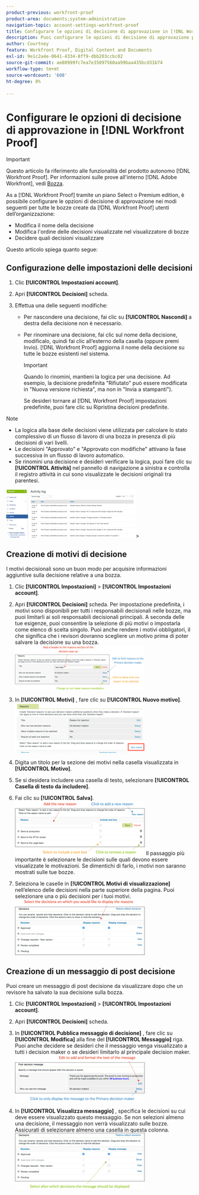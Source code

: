 ```yaml
---
product-previous: workfront-proof
product-area: documents;system-administration
navigation-topic: account-settings-workfront-proof
title: Configurare le opzioni di decisione di approvazione in [!DNL Workfront Proof]
description: Puoi configurare le opzioni di decisione di approvazione per tutte le bozze create da [!DNL Workfront Proof] utenti dell’organizzazione.
author: Courtney
feature: Workfront Proof, Digital Content and Documents
exl-id: 9e1c2a4e-0641-4334-8ff9-dbb203ccbc82
source-git-commit: ae80999fc7ea7e35097560aa99baa435bcd31b74
workflow-type: tm+mt
source-wordcount: '608'
ht-degree: 0%

---
```


# Configurare le opzioni di decisione di approvazione in [!DNL Workfront Proof]

>[!IMPORTANT]
>
>Questo articolo fa riferimento alle funzionalità del prodotto autonomo [!DNL Workfront Proof]. Per informazioni sulle prove all&#39;interno [!DNL Adobe Workfront], vedi [Bozza](../../../review-and-approve-work/proofing/proofing.md).

As a [!DNL Workfront Proof] tramite un piano Select o Premium edition, è possibile configurare le opzioni di decisione di approvazione nei modi seguenti per tutte le bozze create da [!DNL Workfront Proof] utenti dell’organizzazione:

* Modifica il nome della decisione
* Modifica l&#39;ordine delle decisioni visualizzate nel visualizzatore di bozze
* Decidere quali decisioni visualizzare

Questo articolo spiega quanto segue:

## Configurazione delle impostazioni delle decisioni

1. Clic **[!UICONTROL Impostazioni account]**.
1. Apri **[!UICONTROL Decisioni]** scheda.
1. Effettua una delle seguenti modifiche:

   * Per nascondere una decisione, fai clic su **[!UICONTROL Nascondi]** a destra della decisione non è necessario.
   * Per rinominare una decisione, fai clic sul nome della decisione, modificalo, quindi fai clic all’esterno della casella (oppure premi Invio). [!DNL Workfront Proof] aggiorna il nome della decisione su tutte le bozze esistenti nel sistema.

     >[!IMPORTANT]
     >
     >Quando lo rinomini, mantieni la logica per una decisione. Ad esempio, la decisione predefinita &quot;Rifiutato&quot; può essere modificata in &quot;Nuova versione richiesta&quot;, ma non in &quot;Invia a stampanti&quot;).

     Se desideri tornare al [!DNL Workfront Proof] impostazioni predefinite, puoi fare clic su Ripristina decisioni predefinite.

>[!NOTE]
>
>* La logica alla base delle decisioni viene utilizzata per calcolare lo stato complessivo di un flusso di lavoro di una bozza in presenza di più decisioni di vari livelli.
>* Le decisioni &quot;Approvato&quot; e &quot;Approvato con modifiche&quot; attivano la fase successiva in un flusso di lavoro automatico.
>* Se rinomini una decisione e desideri verificare la logica, puoi fare clic su **[!UICONTROL Attività]** nel pannello di navigazione a sinistra e controlla il registro attività in cui sono visualizzate le decisioni originali tra parentesi.
>
>  ![2016-12-20_1921,png](assets/2016-12-20-1921-350x132.png)>

## Creazione di motivi di decisione

I motivi decisionali sono un buon modo per acquisire informazioni aggiuntive sulla decisione relative a una bozza.

1. Clic **[!UICONTROL Impostazioni]** > **[!UICONTROL Impostazioni account]**.

1. Apri **[!UICONTROL Decisioni]** scheda.
Per impostazione predefinita, i motivi sono disponibili per tutti i responsabili decisionali nelle bozze, ma puoi limitarli ai soli responsabili decisionali principali.
A seconda delle tue esigenze, puoi consentire la selezione di più motivi o impostarla come elenco di scelta singolo. Puoi anche rendere i motivi obbligatori, il che significa che i revisori dovranno scegliere un motivo prima di poter salvare la decisione su una bozza.
   ![Reasons_setup.png](assets/reasons-setup-350x121.png)

1. In **[!UICONTROL Motivi]** , fare clic su **[!UICONTROL Nuovo motivo]**.
   ![Nuovo_motivo.png](assets/new-reason-350x135.png)

1. Digita un titolo per la sezione dei motivi nella casella visualizzata in **[!UICONTROL Motivo]**.
1. Se si desidera includere una casella di testo, selezionare **[!UICONTROL Casella di testo da includere]**.
1. Fai clic su **[!UICONTROL Salva]**.
   ![reason_setup_2.png](assets/reasons-setup-2-350x146.png)
Il passaggio più importante è selezionare le decisioni sulle quali devono essere visualizzate le motivazioni. Se dimentichi di farlo, i motivi non saranno mostrati sulle tue bozze.

1. Seleziona le caselle in **[!UICONTROL Motivi di visualizzazione]** nell’elenco delle decisioni nella parte superiore della pagina. Puoi selezionare una o più decisioni per i tuoi motivi.
   ![reason_decision_selection.png](assets/reasons---decision-selection-350x150.png)

## Creazione di un messaggio di post decisione

Puoi creare un messaggio di post decisione da visualizzare dopo che un revisore ha salvato la sua decisione sulla bozza.

1. Clic **[!UICONTROL Impostazioni]** > **[!UICONTROL Impostazioni account]**.

1. Apri **[!UICONTROL Decisioni]** scheda.
1. In **[!UICONTROL Pubblica messaggio di decisione]** , fare clic su **[!UICONTROL Modifica]** alla fine del **[!UICONTROL Messaggio]** riga.
Puoi anche decidere se desideri che il messaggio venga visualizzato a tutti i decision maker o se desideri limitarlo al principale decision maker.
   ![post_decision_message_set_png](assets/post-decision-message-set-up-350x125.png)

1. In **[!UICONTROL Visualizza messaggio]** , specifica le decisioni su cui deve essere visualizzato questo messaggio.
Se non selezioni almeno una decisione, il messaggio non verrà visualizzato sulle bozze. Assicurati di selezionare almeno una casella in questa colonna.
   ![post_decision_message_set_2.png](assets/post-decision-message-set-up-2-350x151.png)
